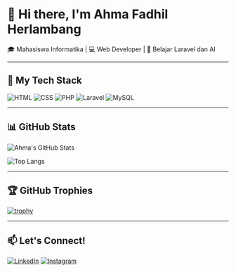 <!--
**FadhilAhmad-02/FadhilAhmad-02** is a ✨ _special_ ✨ repository because its `README.md` (this file) appears on your GitHub profile.

Here are some ideas to get you started:

- 🔭 I’m currently working on ...
- 🌱 I’m currently learning ...
- 👯 I’m looking to collaborate on ...
- 🤔 I’m looking for help with ...
- 💬 Ask me about ...
- 📫 How to reach me: ...
- 😄 Pronouns: ...
- ⚡ Fun fact: ...
-->


# 👋 Hi there, I'm Ahma Fadhil Herlambang

🎓 Mahasiswa Informatika | 💻 Web Developer | 🌱 Belajar Laravel dan AI

---

## 🔧 My Tech Stack
![HTML](https://img.shields.io/badge/HTML5-E34F26?logo=html5&logoColor=white)
![CSS](https://img.shields.io/badge/CSS3-1572B6?logo=css3&logoColor=white)
![PHP](https://img.shields.io/badge/PHP-777BB4?logo=php&logoColor=white)
![Laravel](https://img.shields.io/badge/Laravel-FF2D20?logo=laravel&logoColor=white)
![MySQL](https://img.shields.io/badge/MySQL-005C84?logo=mysql&logoColor=white)

---

## 📊 GitHub Stats
![Ahma's GitHub Stats](https://github-readme-stats.vercel.app/api?username=ahmafadhilherlambang&show_icons=true&theme=tokyonight)

![Top Langs](https://github-readme-stats.vercel.app/api/top-langs/?username=ahmafadhilherlambang&layout=compact&theme=tokyonight)

---

## 🏆 GitHub Trophies
[![trophy](https://github-profile-trophy.vercel.app/?username=ahmafadhilherlambang&theme=onedark)](https://github.com/ryo-ma/github-profile-trophy)

---

## 📫 Let's Connect!
[![LinkedIn](https://img.shields.io/badge/LinkedIn-0077B5?logo=linkedin&logoColor=white)](https://www.linkedin.com/in/username/)
[![Instagram](https://img.shields.io/badge/Instagram-E4405F?logo=instagram&logoColor=white)](https://instagram.com/username)
